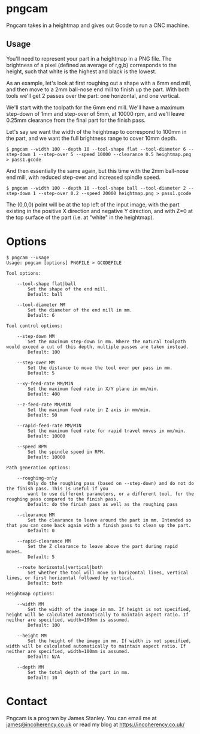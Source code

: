 # pngcam

Pngcam takes in a heightmap and gives out Gcode to run a CNC machine.

## Usage

You'll need to represent your part in a heightmap in a PNG file.
The brightness of a pixel (defined as average of r,g,b) corresponds to the height, such that white is the highest and black
is the lowest.

As an example, let's look at first roughing out a shape with a 6mm end mill, and then move to a 2mm ball-nose end mill to finish up the part.
With both tools we'll get 2 passes over the part: one horizontal, and one vertical.

We'll start with the toolpath for the 6mm end mill. We'll have a maximum step-down of 1mm and step-over of 5mm, at 10000 rpm, and
we'll leave 0.25mm clearance from the final part for the finish pass.

Let's say we want the width of the heightmap to correspond to 100mm in the part, and we want the full brightness range to cover 10mm depth.

    $ pngcam --width 100 --depth 10 --tool-shape flat --tool-diameter 6 --step-down 1 --step-over 5 --speed 10000 --clearance 0.5 heightmap.png > pass1.gcode

And then essentially the same again, but this time with the 2mm ball-nose end mill, with reduced step-over and increased spindle speed.

    $ pngcam --width 100 --depth 10 --tool-shape ball --tool-diameter 2 --step-down 1 --step-over 0.2 --speed 20000 heightmap.png > pass1.gcode

The (0,0,0) point will be at the top left of the input image, with the part existing in the positive X direction and negative Y direction, and
with Z=0 at the top surface of the part (i.e. at "white" in the heightmap).

# Options

    $ pngcam --usage
    Usage: pngcam [options] PNGFILE > GCODEFILE

    Tool options:

        --tool-shape flat|ball
            Set the shape of the end mill.
            Default: ball

        --tool-diameter MM
            Set the diameter of the end mill in mm.
            Default: 6

    Tool control options:

        --step-down MM
            Set the maximum step-down in mm. Where the natural toolpath would exceed a cut of this depth, multiple passes are taken instead.
            Default: 100

        --step-over MM
            Set the distance to move the tool over per pass in mm.
            Default: 5

        --xy-feed-rate MM/MIN
            Set the maximum feed rate in X/Y plane in mm/min.
            Default: 400

        --z-feed-rate MM/MIN
            Set the maximum feed rate in Z axis in mm/min.
            Default: 50

        --rapid-feed-rate MM/MIN
            Set the maximum feed rate for rapid travel moves in mm/min.
            Default: 10000

        --speed RPM
            Set the spindle speed in RPM.
            Default: 10000

    Path generation options:

        --roughing-only
            Only do the roughing pass (based on --step-down) and do not do the finish pass. This is useful if you
            want to use different parameters, or a different tool, for the roughing pass compared to the finish pass.
            Default: do the finish pass as well as the roughing pass

        --clearance MM
            Set the clearance to leave around the part in mm. Intended so that you can come back again with a finish pass to clean up the part.
            Default: 0

        --rapid-clearance MM
            Set the Z clearance to leave above the part during rapid moves.
            Default: 5

        --route horizontal|vertical|both
            Set whether the tool will move in horizontal lines, vertical lines, or first horizontal followed by vertical.
            Default: both

    Heightmap options:

        --width MM
            Set the width of the image in mm. If height is not specified, height will be calculated automatically to maintain aspect ratio. If neither are specified, width=100mm is assumed.
            Default: 100

        --height MM
            Set the height of the image in mm. If width is not specified, width will be calculated automatically to maintain aspect ratio. If neither are specified, width=100mm is assumed.
            Default: N/A

        --depth MM
            Set the total depth of the part in mm.
            Default: 10


# Contact

Pngcam is a program by James Stanley. You can email me at james@incoherency.co.uk or read my blog at https://incoherency.co.uk/
